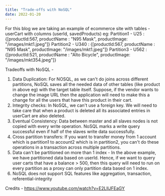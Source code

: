 ```yaml
---
title: "Trade-offs with NoSQL"
date: 2022-01-20
---
```


For this blog we are taking an example of ecommerce site with tables - userCart with columns (userId, savedProducts)
eg: Partition1 - U25 : {[productId:567, productName : "N95 Mask", productImage: "/images/mkt1.jpeg"]}
Partition2 - U340 : {[productId:567, productName : "N95 Mask", productImage: "/images/mkt1.jpeg"]}
Partition3 - U562 : {[productId:521, productName : "Alto Bicycle", productImage: "/images/mkt354.jpeg"]}

Tradeoffs with NoSQL - 
1. Data Duplication: For NOSQL, as we can't do joins across different partitions, NoSQL saves all the needed data of other tables (like product in above eg) with the target table itself. Suppose, if the vendor wants to change the image URL then the application will need to make this a change for all the users that have this product in their cart.
2. Integrity checks: In NoSQL, we can't use a foreign key. We will need to take care that when a product is deleted all its associated entries in userCart are also deleted.
3. Eventual Consistency: Data between master and all slaves nodes is not copied with every write operation. NoSQL marks a write query successful even if half of the slaves write data successfully.
4. Cross partition transfers: If you want to transfer money from 1 account which is partition1 to account2 which is in partition2, you can't do these operations in a transaction across multiple partitions.
5. Data can't be partitioned on more than 1 index - In the above example, we have partitioned data based on userId. Hence, if we want to query user carts that have a balance > 500, then this query will need to run on every partition as a proxy can only partition data based on 1 index.
6. NoSQL does not support SQL features like aggregation, transaction, referential-integrity

Credits - https://www.youtube.com/watch?v=E2LIlJFEaGY

